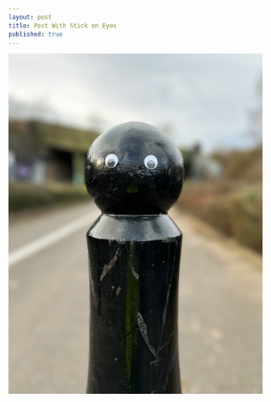 ```yaml
---
layout: post
title: Post With Stick on Eyes
published: true
---
```


![A Sea Shell With Stick on Eyes](/images/post-with-stick-on-eyes.jpg)
